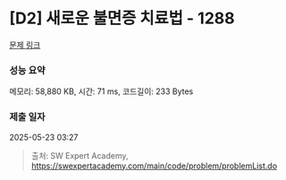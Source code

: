 # [D2] 새로운 불면증 치료법 - 1288 

[문제 링크](https://swexpertacademy.com/main/code/problem/problemDetail.do?contestProbId=AV18_yw6I9MCFAZN) 

### 성능 요약

메모리: 58,880 KB, 시간: 71 ms, 코드길이: 233 Bytes

### 제출 일자

2025-05-23 03:27



> 출처: SW Expert Academy, https://swexpertacademy.com/main/code/problem/problemList.do